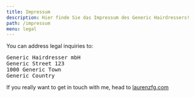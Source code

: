 ```yaml
---
title: Impressum
description: Hier finde Sie das Impressum des Generic Hairdressers!
path: /impressum
menu: legal
---
```


You can address legal inquiries to:

<pre>Generic Hairdresser mbH
Generic Street 123
1000 Generic Town
Generic Country</pre>

If you really want to get in touch with me, head to [laurenzfg.com](https://laurenzfg.com)